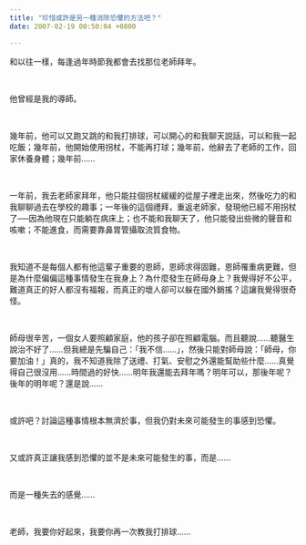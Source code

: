 ```yaml
---
title: "珍惜或許是另一種消除恐懼的方法吧？"
date: 2007-02-19 00:50:04 +0800

---
```

<p class="MsoNormal">和以往一樣，每逢過年時節我都會去找<st1:personname productid="那位" w:st="on">那位</st1:personname>老師拜年。</p><p class="MsoNormal"><o:p>&nbsp;</o:p></p><p class="MsoNormal">他曾經是我的導師。</p><p class="MsoNormal"><o:p>&nbsp;</o:p></p><p class="MsoNormal">幾年前，他可以又跑又跳的和我打排球，可以開心的和我聊天説話，可以和我一起吃飯；幾年前，他開始使用拐杖，不能再打球；幾年前，他辭去了老師的工作，回家休養身體；幾年前……</p><p class="MsoNormal"><o:p>&nbsp;</o:p></p><p class="MsoNormal">一年前，我去老師家拜年，他只能拄個拐杖緩緩的從屋子裡走出來，然後吃力的和我聊聊過去在學校的趣事；一年後的這個禮拜，重返老師家，發現他已經不用拐杖了──因為他現在只能躺在病床上；也不能和我聊天了，他只能發出些微的聲音和咳嗽；不能進食，而需要靠鼻胃管攝取流質食物。</p><p class="MsoNormal"><o:p>&nbsp;</o:p></p><p class="MsoNormal">我知道不是每個人都有他這輩子重要的恩師，恩師求得固難，恩師罹重病更難，但是為什麼偏偏這種事情發生在我身上？為什麼發生在師母身上？我覺得好不公平，難道真正的好人都沒有福報，而真正的壞人卻可以躲在國外銷搖？這讓我覺得很奇怪。</p><p class="MsoNormal"><o:p>&nbsp;</o:p></p><p class="MsoNormal">師母很辛苦，一個女人要照顧家庭，他的孩子卻在照顧電腦。而且聽說……聽醫生說治不好了……但我總是先騙自己：「我不信……」，然後只能對師母說：「師母，你要加油！」真的，我不知道我除了送禮、打氣、安慰之外還能幫助些什麼……真覺得自己很沒用……時間過的好快……明年我還能去拜年嗎？明年可以，那後年呢？後年的明年呢？還是說……</p><p class="MsoNormal"><o:p>&nbsp;</o:p></p><p class="MsoNormal">或許吧？討論這種事情根本無濟於事，但我仍對未來可能發生的事感到恐懼。</p><p class="MsoNormal"><o:p>&nbsp;</o:p></p><p class="MsoNormal">又或許真正讓我感到恐懼的並不是未來可能發生的事，而是……</p><p class="MsoNormal"><o:p>&nbsp;</o:p></p><p class="MsoNormal">而是一種失去的感覺……</p><p class="MsoNormal"><o:p>&nbsp;</o:p></p><p class="MsoNormal">老師，我要你好起來，我要你再一次教我打排球……</p>
